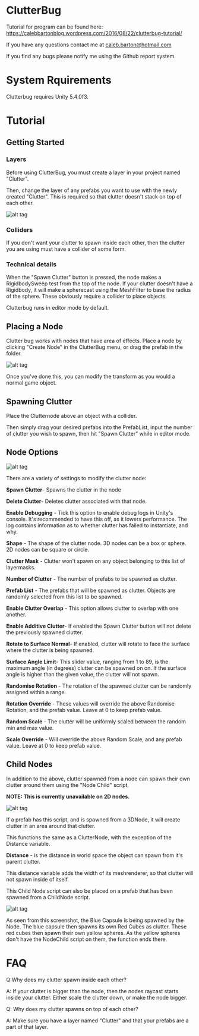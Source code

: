 # ClutterBug
Tutorial for program can be found here:
https://calebbartonblog.wordpress.com/2016/08/22/clutterbug-tutorial/

If you have any questions contact me at caleb.barton@hotmail.com

If you find any bugs please notify me using the Github report system.

# System Rquirements

Clutterbug requires Unity 5.4.0f3.

# Tutorial

## Getting Started

### Layers

Before using ClutterBug, you must create a layer in your project named "Clutter".

Then, change the layer of any prefabs you want to use with the newly created "Clutter". This is required so that clutter doesn't stack on top of each other.

![alt tag](https://calebbartonblog.files.wordpress.com/2016/08/clutterbug-tute5.png?w=594)

### Colliders

If you don't want your clutter to spawn inside each other, then the clutter you are using must have a collider of some form.

### Technical details

When the "Spawn Clutter" button is pressed, the node makes a RigidbodySweep test from the top of the node. If your clutter doesn't have a Rigidbody, it will make a spherecast using the MeshFilter to base the radius of the sphere. These obviously require a collider to place objects.

Clutterbug runs in editor mode by default.

## Placing a Node

Clutter bug works with nodes that have area of effects. Place a node by clicking "Create Node" in the ClutterBug menu, or drag the prefab in the folder.

![alt tag](https://calebbartonblog.files.wordpress.com/2016/08/clutter1.png?w=594)

Once you've done  this, you can modify the transform as you would a normal game object.

## Spawning Clutter

Place the Clutternode above an object with a collider.

Then simply drag your desired prefabs into the PrefabList, input the number of clutter you wish to spawn, then hit "Spawn Clutter" while in editor mode.

## Node Options

![alt tag](https://calebbartonblog.files.wordpress.com/2016/08/clutter2.png?w=594)

There are a variety of settings to modify the clutter node:

**Spawn Clutter**- Spawns the clutter in the node

**Delete Clutter**- Deletes clutter associated with that node.

**Enable Debugging** - Tick this option to enable debug logs in Unity's console. It's recommended to have this off, as it lowers performance. The log contains information as to whether clutter has failed to instantiate, and why.

**Shape** - The shape of the clutter node. 3D nodes can be a box or sphere. 2D nodes can be square or circle.

**Clutter Mask** - Clutter won't spawn on any object belonging to this list of layermasks.

**Number of Clutter** - The number of prefabs to be spawned as clutter.

**Prefab List** - The prefabs that will be spawned as clutter. Objects are randomly selected from this list to be spawned.

**Enable Clutter Overlap** - This option allows clutter to overlap with one another.

**Enable Additive Clutter**- If enabled the Spawn Clutter button will not delete the previously spawned clutter.

**Rotate to Surface Normal**- If enabled, clutter will rotate to face the surface where the clutter is being spawned.

**Surface Angle Limit**- This slider value, ranging from 1 to 89, is the maximum angle (in degrees) clutter can be spawned on on. If the surface angle is higher than the given value, the clutter will not spawn.

**Randomise Rotation** - The rotation of the spawned clutter can be randomly assigned within a range.

**Rotation Override** - These values will override the above Randomise Rotation, and the prefab value. Leave at 0 to keep prefab value.

**Random Scale** - The clutter will be uniformly scaled between the random min and max value.

**Scale Override** - Will override the above Random Scale, and any prefab value. Leave at 0 to keep prefab value.

## Child Nodes

In addition to the above, clutter spawned from a node can spawn their own clutter around them using the "Node Child" script.

**NOTE: This is currently unavailable on 2D nodes.**

![alt tag](https://calebbartonblog.files.wordpress.com/2016/08/clutterbug-tute4.png?w=666&h=336)

If a prefab has this script, and is spawned from a 3DNode, it will create clutter in an area around that clutter.

This functions the same as a ClutterNode, with the exception of the Distance variable.

**Distance** - is the distance in world space the object can spawn from it's parent clutter.

This distance variable adds the width of its meshrenderer, so that clutter will not spawn inside of itself.

This Child Node script can also be placed on a prefab that has been spawned from a ChildNode script.

![alt tag](https://calebbartonblog.files.wordpress.com/2016/08/clutterbug-tute4.png?w=666&h=336)

As seen from this screenshot, the Blue Capsule is being spawned by the Node. The blue capsule then spawns its own Red Cubes as clutter. These red cubes then spawn their own yellow spheres. As the yellow spheres don't have the NodeChild script on them, the function ends there.

# FAQ

Q:Why does my clutter spawn inside each other?

A: If your clutter is bigger than the node, then the nodes raycast starts inside your clutter. Either scale the clutter down, or make the node bigger.

Q: Why does my clutter spawns on top of each other?

A: Make sure you have a layer named "Clutter" and that your prefabs are a part of that layer.
